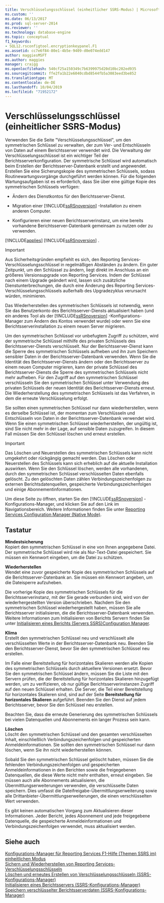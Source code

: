 ```yaml
---
title: Verschlüsselungsschlüssel (einheitlicher SSRS-Modus) | Microsoft-Dokumentation
ms.custom: ''
ms.date: 06/13/2017
ms.prod: sql-server-2014
ms.reviewer: ''
ms.technology: database-engine
ms.topic: conceptual
f1_keywords:
- SQL12.rsconfigtool.encryptionkeypanel.F1
ms.assetid: cc7e6f84-80e1-4b5e-9409-d0e074edd147
author: maggiesMSFT
ms.author: maggies
manager: craigg
ms.openlocfilehash: 540cf25a150349c7b6399975d20d10bc202ed935
ms.sourcegitcommit: ffe2fa1b22e6040cdbd8544fb5a3083eed3be852
ms.translationtype: MT
ms.contentlocale: de-DE
ms.lasthandoff: 10/04/2019
ms.locfileid: "71952172"
---
```

# <a name="encryption-keys-ssrs-native-mode"></a>Verschlüsselungsschlüssel (einheitlicher SSRS-Modus)
  Verwenden Sie die Seite "Verschlüsselungsschlüssel", um den symmetrischen Schlüssel zu verwalten, der zum Ver- und Entschlüsseln von Daten auf einem Berichtsserver verwendet wird. Die Verwaltung der Verschlüsselungsschlüssel ist ein wichtiger Teil der Berichtsserverkonfiguration. Der symmetrische Schlüssel wird automatisch beim Erstellen der Berichtsserver-Datenbank erstellt und angewendet. Erstellen Sie eine Sicherungskopie des symmetrischen Schlüssels, sodass Routinewartungsvorgänge durchgeführt werden können. Für die folgenden Wartungsaufgaben ist es erforderlich, dass Sie über eine gültige Kopie des symmetrischen Schlüssels verfügen:  
  
-   Ändern des Dienstkontos für den Berichtsserver-Dienst.  
  
-   Migration einer [!INCLUDE[ssRSnoversion](../../includes/ssrsnoversion-md.md)] -Installation zu einem anderen Computer.  
  
-   Konfigurieren einer neuen Berichtsserverinstanz, um eine bereits vorhandene Berichtsserver-Datenbank gemeinsam zu nutzen oder zu verwenden.  
  
 [!INCLUDE[applies](../../includes/applies-md.md)] [!INCLUDE[ssRSnoversion](../../includes/ssrsnoversion-md.md)] .  
  
> [!IMPORTANT]  
>  Aus Sicherheitsgründen empfiehlt es sich, den Reporting Services-Verschlüsselungsschlüssel in regelmäßigen Abständen zu ändern. Ein guter Zeitpunkt, um den Schlüssel zu ändern, liegt direkt im Anschluss an ein größeres Versionsupgrade von Reporting Services. Indem der Schlüssel nach einem Upgrade geändert wird, lassen sich zusätzliche Dienstunterbrechungen, die durch eine Änderung des Reporting Services-Verschlüsselungsschlüssels außerhalb des Upgradezyklus verursacht würden, minimieren.  
  
 Das Wiederherstellen des symmetrischen Schlüssels ist notwendig, wenn Sie das Benutzerkonto des Berichtsserver-Diensts aktualisiert haben (und ein anderes Tool als der [!INCLUDE[ssRSnoversion](../../includes/ssrsnoversion-md.md)] -Konfigurations-Manager zum Ändern des Kontos verwendet wurde) oder wenn Sie eine Berichtsserverinstallation zu einem neuen Server migrieren.  
  
 Um den symmetrischen Schlüssel vor unbefugtem Zugriff zu schützen, wird der symmetrische Schlüssel mithilfe des privaten Schlüssels des Berichtsserver-Diensts verschlüsselt. Nur der Berichtsserver-Dienst kann die Sperre des symmetrischen Schlüssels aufheben und ihn zum Speichern sensibler Daten in der Berichtsserver-Datenbank verwenden. Wenn Sie die Identität des Berichtsserver-Diensts ändern oder den Berichtsserver zu einem neuen Computer migrieren, kann der private Schlüssel des Berichtsserver-Diensts die Sperre des symmetrischen Schlüssels nicht mehr aufheben. Für den Zugriff auf den symmetrischen Schlüssel verschlüsseln Sie den symmetrischen Schlüssel unter Verwendung des privaten Schlüssels der neuen Identität des Berichtsserver-Diensts erneut. Die Wiederherstellung des symmetrischen Schlüssels ist das Verfahren, in dem die erneute Verschlüsselung erfolgt.  
  
 Sie sollten einen symmetrischen Schlüssel nur dann wiederherstellen, wenn es derselbe Schlüssel ist, der momentan zum Verschlüsseln und Entschlüsseln von Daten in der Berichtsserver-Datenbank verwendet wird. Wenn Sie einen symmetrischen Schlüssel wiederherstellen, der ungültig ist, sind Sie nicht mehr in der Lage, auf sensible Daten zuzugreifen. In diesem Fall müssen Sie den Schlüssel löschen und erneut erstellen.  
  
> [!IMPORTANT]  
>  Das Löschen und Neuerstellen des symmetrischen Schlüssels kann nicht umgekehrt oder rückgängig gemacht werden. Das Löschen oder Neuerstellen des Schlüssels kann sich erheblich auf die aktuelle Installation auswirken. Wenn Sie den Schlüssel löschen, werden alle vorhandenen, durch den symmetrischen Schlüssel verschlüsselten Daten ebenfalls gelöscht. Zu den gelöschten Daten zählen Verbindungszeichenfolgen zu externen Berichtsdatenquellen, gespeicherte Verbindungszeichenfolgen und einige Abonnementinformationen.  
  
 Um diese Seite zu öffnen, starten Sie den [!INCLUDE[ssRSnoversion](../../includes/ssrsnoversion-md.md)] -Konfigurations-Manager, und klicken Sie auf den Link im Navigationsbereich. Weitere Informationen finden Sie unter [Reporting Services Configuration Manager &#40;Native Mode&#41;](../../../2014/sql-server/install/reporting-services-configuration-manager-native-mode.md).  
  
## <a name="options"></a>Tastatur  
 **Mindestsicherung**  
 Kopiert den symmetrischen Schlüssel in eine von Ihnen angegebene Datei. Der symmetrische Schlüssel wird nie als Nur-Text-Datei gespeichert. Sie müssen ein Kennwort eingeben, um die Datei zu schützen.  
  
 **Wiederherstellen**  
 Wendet eine zuvor gespeicherte Kopie des symmetrischen Schlüssels auf die Berichtsserver-Datenbank an. Sie müssen ein Kennwort angeben, um die Dateisperre aufzuheben.  
  
 Die vorherige Kopie des symmetrischen Schlüssels für die Berichtsserverinstanz, mit der Sie gerade verbunden sind, wird von der wiederhergestellten Version überschrieben. Nachdem Sie den symmetrischen Schlüssel wiederhergestellt haben, müssen Sie alle Berichtsserver initialisieren, die die Berichtsserver-Datenbank verwenden. Weitere Informationen zum Initialisieren von Berichts Servern finden Sie unter [Initialisieren eines Berichts &#40;Servers SSRS&#41;Configuration Manager](../../reporting-services/install-windows/ssrs-encryption-keys-initialize-a-report-server.md).  
  
 **Klima**  
 Erstellt den symmetrischen Schlüssel neu und verschlüsselt alle verschlüsselten Werte in der Berichtsserver-Datenbank neu. Beenden Sie den Berichtsserver-Dienst, bevor Sie den symmetrischen Schlüssel neu erstellen.  
  
 Im Falle einer Bereitstellung für horizontales Skalieren werden alle Kopien des symmetrischen Schlüssels durch aktuellere Versionen ersetzt. Bevor Sie den symmetrischen Schlüssel ändern, müssen Sie die Liste mit den Servern prüfen, die der Bereitstellung für horizontales Skalieren hinzugefügt werden, um zu verifizieren, ob nur gültige Berichtsserverinstanzen Zugriff auf den neuen Schlüssel erhalten. Die Server, die Teil einer Bereitstellung für horizontales Skalieren sind, sind auf der Seite **Bereitstellung für horizontales Skalieren** aufgeführt. Beenden Sie den Dienst auf jedem Berichtsserver, bevor Sie den Schlüssel neu erstellen.  
  
 Beachten Sie, dass die erneute Generierung des symmetrischen Schlüssels bei vielen Datenquellen und Abonnements ein langer Prozess sein kann.  
  
 **Löschen**  
 Löscht den symmetrischen Schlüssel und den gesamten verschlüsselten Inhalt, einschließlich Verbindungszeichenfolgen und gespeicherten Anmeldeinformationen. Sie sollten den symmetrischen Schlüssel nur dann löschen, wenn Sie ihn nicht wiederherstellen können.  
  
 Sobald Sie den symmetrischen Schlüssel gelöscht haben, müssen Sie die fehlenden Verbindungszeichenfolgen und gespeicherten Anmeldeinformationen in den Berichten sowie die freigegebenen Datenquellen, die diese Werte nicht mehr enthalten, erneut eingeben. Sie müssen auch alle Abonnements aktualisieren, die Übermittlungserweiterungen verwenden, die verschlüsselte Daten speichern. Dies umfasst die Dateifreigabe-Übermittlungserweiterung sowie alle Drittanbieter-Übermittlungserweiterungen, die einen verschlüsselten Wert verwenden.  
  
 Es gibt keinen automatischen Vorgang zum Aktualisieren dieser Informationen. Jeder Bericht, jedes Abonnement und jede freigegebene Datenquelle, die gespeicherte Anmeldeinformationen und Verbindungszeichenfolgen verwendet, muss aktualisiert werden.  
  
## <a name="see-also"></a>Siehe auch  
 [Konfigurations-Manager für Reporting Services F1-Hilfe &#40;Themen SSRS im&#41; einheitlichen Modus](../../../2014/sql-server/install/reporting-services-configuration-manager-f1-help-topics-ssrs-native-mode.md)   
 [Sichern und Wiederherstellen von Reporting Services-Verschlüsselungsschlüsseln](../../reporting-services/install-windows/ssrs-encryption-keys-back-up-and-restore-encryption-keys.md)   
 [Löschen und erneutes Erstellen von Verschlüsselungsschlüsseln &#40;SSRS-Konfigurations-Manager&#41;](../../reporting-services/install-windows/ssrs-encryption-keys-delete-and-re-create-encryption-keys.md)   
 [Initialisieren eines Berichtsservers &#40;SSRS-Konfigurations-Manager&#41;](../../reporting-services/install-windows/ssrs-encryption-keys-initialize-a-report-server.md)   
 [Speichern verschlüsselter Berichtsserverdaten &#40;SSRS-Konfigurations-Manager&#41;](../../reporting-services/install-windows/ssrs-encryption-keys-store-encrypted-report-server-data.md)  
  
  
